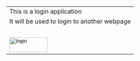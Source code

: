 <html>
<body>
<table>
<br>
<br>
<tr><td>This is a login application</td></tr>
<tr><td>It will be used to login to another webpage</td></tr>
<tr><td</td></tr>
<tr>
<td colspan = "2">
</tr>
<tr><td colspan="2">
<br>
<input class="input" type="image" src="login.jpg" alt="login" align="center" width="100" height="40">
</td>
</tr>
</form>
</table>
</body>
</html>
